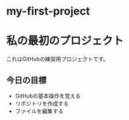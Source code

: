 # my-first-project
# 私の最初のプロジェクト

これはGitHubの練習用プロジェクトです。

## 今日の目標
- GitHubの基本操作を覚える
- リポジトリを作成する
- ファイルを編集する
